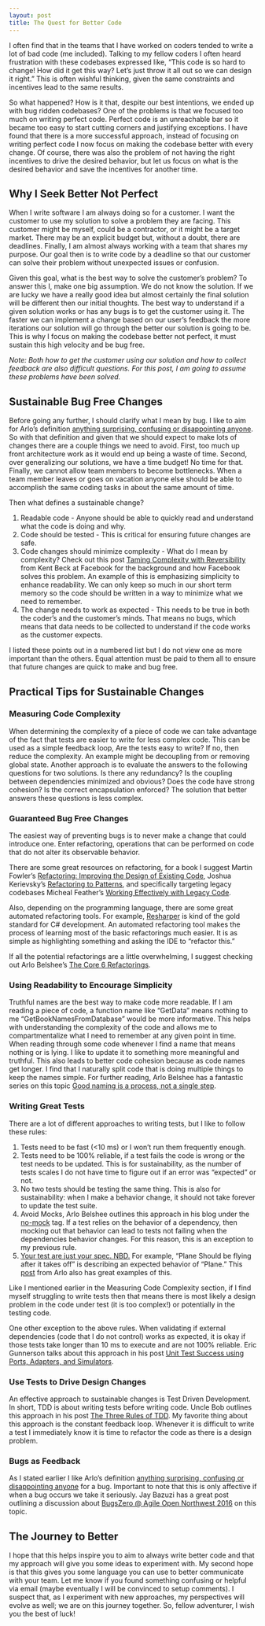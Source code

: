 ```yaml
---
layout: post
title: The Quest for Better Code
---
```


I often find that in the teams that I have worked on coders tended to write a lot of bad code (me included). Talking to my fellow coders I often heard frustration with these codebases expressed like, “This code is so hard to change! How did it get this way? Let’s just throw it all out so we can design it right.” This is often wishful thinking, given the same constraints and incentives lead to the same results.

So what happened? How is it that, despite our best intentions, we ended up with bug ridden codebases? One of the problems is that we focused too much on writing perfect code. Perfect code is an unreachable bar so it became too easy to start cutting corners and justifying exceptions. I have found that there is a more successful approach, instead of focusing on writing perfect code I now focus on making the codebase better with every change. Of course, there was also the problem of not having the right incentives to drive the desired behavior, but let us focus on what is the desired behavior and save the incentives for another time.

## Why I Seek Better Not Perfect
When I write software I am always doing so for a customer. I want the customer to use my solution to solve a problem they are facing. This customer might be myself, could be a contractor, or it might be a target market. There may be an explicit budget but, without a doubt, there are deadlines. Finally, I am almost always working with a team that shares my purpose. Our goal then is to write code by a deadline so that our customer can solve their problem without unexpected issues or confusion.

Given this goal, what is the best way to solve the customer’s problem? To answer this I, make one big assumption. We do not know the solution. If we are lucky we have a really good idea but almost certainly the final solution will be different then our initial thoughts. The best way to understand if a given solution works or has any bugs is to get the customer using it. The faster we can implement a change based on our user’s feedback the more iterations our solution will go through the better our solution is going to be. This is why I focus on making the codebase better not perfect, it must sustain this high velocity and be bug free.

*Note: Both how to get the customer using our solution and how to collect feedback are also difficult questions. For this post, I am going to assume these problems have been solved.*

## Sustainable Bug Free Changes
Before going any further, I should clarify what I mean by bug. I like to aim for Arlo’s definition [anything surprising, confusing or disappointing anyone]( https://twitter.com/arlobelshee/status/719525545805881345). So with that definition and given that we should expect to make lots of changes there are a couple things we need to avoid. First, too much up front architecture work as it would end up being a waste of time. Second, over generalizing our solutions, we have a time budget! No time for that. Finally, we cannot allow team members to become bottlenecks. When a team member leaves or goes on vacation anyone else should be able to accomplish the same coding tasks in about the same amount of time.

Then what defines a sustainable change?
1. Readable code - Anyone should be able to quickly read and understand what the code is doing and why.
1. Code should be tested - This is critical for ensuring future changes are safe.
1. Code changes should minimize complexity - What do I mean by complexity? Check out this post [Taming Complexity with Reversibility](https://www.facebook.com/notes/kent-beck/taming-complexity-with-reversibility/1000330413333156/) from Kent Beck at Facebook for the background and how Facebook solves this problem. An example of this is emphasizing simplicity to enhance readability. We can only keep so much in our short term memory so the code should be written in a way to minimize what we need to remember.
1. The change needs to work as expected - This needs to be true in both the coder’s and the customer’s minds. That means no bugs, which means that data needs to be collected to understand if the code works as the customer expects.

I listed these points out in a numbered list but I do not view one as more important than the others. Equal attention must be paid to them all to ensure that future changes are quick to make and bug free.

## Practical Tips for Sustainable Changes
### Measuring Code Complexity
When determining the complexity of a piece of code we can take advantage of the fact that tests are easier to write for less complex code. This can be used as a simple feedback loop, Are the tests easy to write? If no, then reduce the complexity. An example might be decoupling from or removing global state. Another approach is to evaluate the answers to the following questions for two solutions. Is there any redundancy? Is the coupling between dependencies minimized and obvious? Does the code have strong cohesion? Is the correct encapsulation enforced? The solution that better answers these questions is less complex.

### Guaranteed Bug Free Changes
The easiest way of preventing bugs is to never make a change that could introduce one. Enter refactoring, operations that can be performed on code that do not alter its observable behavior.

There are some great resources on refactoring, for a book I suggest Martin Fowler’s [Refactoring: Improving the Design of Existing Code]( https://www.amazon.com/Refactoring-Improving-Design-Existing-Code/dp/0201485672), Joshua Kerievsky’s [Refactoring to Patterns]( https://www.amazon.com/Refactoring-Patterns-Joshua-Kerievsky/dp/0321213351/), and specifically targeting legacy codebases Micheal Feather’s [Working Effectively with Legacy Code](https://www.amazon.com/Working-Effectively-Legacy-Michael-Feathers/dp/0131177052/).

Also, depending on the programming language, there are some great automated refactoring tools. For example, [Resharper](https://www.jetbrains.com/resharper/) is kind of the gold standard for C# development. An automated refactoring tool makes the process of learning most of the basic refactorings much easier. It is as simple as highlighting something and asking the IDE to “refactor this.”

If all the potential refactorings are a little overwhelming, I suggest checking out Arlo Belshee’s  [The Core 6 Refactorings](http://arlobelshee.com/the-core-6-refactorings/).

### Using Readability to Encourage Simplicity
Truthful names are the best way to make code more readable. If I am reading a piece of code, a function name like “GetData” means nothing to me “GetBookNamesFromDatabase” would be more informative. This helps with understanding the complexity of the code and allows me to compartmentalize what I need to remember at any given point in time. When reading through some code whenever I find a name that means nothing or is lying. I like to update it to something more meaningful and truthful. This also leads to better code cohesion because as code names get longer. I find that I naturally split code that is doing multiple things to keep the names simple. For further reading, Arlo Belshee has a fantastic series on this topic [Good naming is a process, not a single step](http://arlobelshee.com/good-naming-is-a-process-not-a-single-step/).

### Writing Great Tests
There are a lot of different approaches to writing tests, but I like to follow these rules:
1. Tests need to be fast (<10 ms) or I won’t run them frequently enough. 
1. Tests need to be 100% reliable, if a test fails the code is wrong or the test needs to be updated. This is for sustainability, as the number of tests scales I do not have time to figure out if an error was “expected” or not. 
1. No two tests should be testing the same thing. This is also for sustainability: when I make a behavior change, it should not take forever to update the test suite.
1. Avoid Mocks, Arlo Belshee outlines this approach in his blog under the [no-mock](http://arlobelshee.com/tag/no-mocks/) tag. If a test relies on the behavior of a dependency, then mocking out that behavior can lead to tests not failing when the dependencies behavior changes. For this reason, this is an exception to my previous rule.
1. [Your test are just your spec. NBD.](http://arlobelshee.com/your-test-are-just-your-spec-nbd/) For example, “Plane Should be flying after it takes off” is describing an expected behavior of “Plane.” This [post](http://arlobelshee.com/wet-when-dry-doesnt-apply/) from Arlo also has great examples of this.

Like I mentioned earlier in the Measuring Code Complexity section, if I find myself struggling to write tests then that means there is most likely a design problem in the code under test (it is too complex!) or potentially in the testing code.

One other exception to the above rules. When validating if external dependencies (code that I do not control) works as expected, it is okay if those tests take longer than 10 ms to execute and are not 100% reliable. Eric Gunnerson talks about this approach in his post [Unit Test Success using Ports, Adapters, and Simulators](https://blogs.msdn.microsoft.com/ericgu/2014/12/01/unit-test-success-using-ports-adapters-and-simulators/).

### Use Tests to Drive Design Changes
An effective approach to sustainable changes is Test Driven Development. In short, TDD is about writing tests before writing code. Uncle Bob outlines this approach in his post [The Three Rules of TDD](http://www.butunclebob.com/ArticleS.UncleBob.TheThreeRulesOfTdd). My favorite thing about this approach is the constant feedback loop. Whenever it is difficult to write a test I immediately know it is time to refactor the code as there is a design problem.

### Bugs as Feedback
As I stated earlier I like Arlo’s definition [anything surprising, confusing or disappointing anyone]( https://twitter.com/arlobelshee/status/719525545805881345) for a bug. Important to note that this is only affective if when a bug occurs we take it seriously. Jay Bazuzi has a great post outlining a discussion about [BugsZero @ Agile Open Northwest 2016]( http://jbazuzicode.blogspot.com/2016/02/bugszero-agile-open-northwest-2016.html) on this topic.

## The Journey to Better
I hope that this helps inspire you to aim to always write better code and that my approach will give you some ideas to experiment with. My second hope is that this gives you some language you can use to better communicate with your team.
Let me know if you found something confusing or helpful via email (maybe eventually I will be convinced to setup comments). I suspect that, as I experiment with new approaches, my perspectives will evolve as well; we are on this journey together. So, fellow adventurer, I wish you the best of luck!
